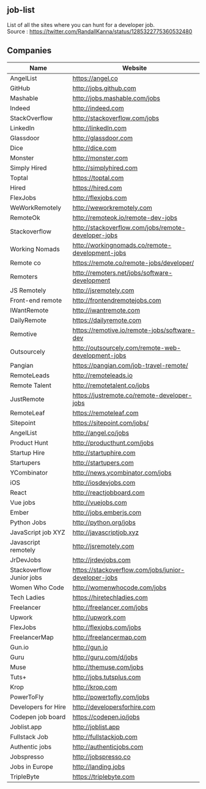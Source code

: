 ## job-list
List of all the sites where you can hunt for a developer job.   
Source : https://twitter.com/RandallKanna/status/1285322775360532480

## Companies
Name | Website 
------------ | ------- 
AngelList | https://angel.co
GitHub | http://jobs.github.com
Mashable | http://jobs.mashable.com/jobs
Indeed | http://indeed.com
StackOverflow | http://stackoverflow.com/jobs
LinkedIn | http://linkedIn.com
Glassdoor | http://glassdoor.com
Dice | http://dice.com
Monster | http://monster.com
Simply Hired | http://simplyhired.com
Toptal | https://toptal.com
Hired | https://hired.com
FlexJobs | http://flexjobs.com
WeWorkRemotely | http://weworkremotely.com
RemoteOk | http://remoteok.io/remote-dev-jobs
Stackoverflow | http://stackoverflow.com/jobs/remote-developer-jobs
Working Nomads | http://workingnomads.co/remote-development-jobs
Remote co | https://remote.co/remote-jobs/developer/
Remoters | http://remoters.net/jobs/software-development
JS Remotely | http://jsremotely.com
Front-end remote | http://frontendremotejobs.com
IWantRemote | http://iwantremote.com
DailyRemote | https://dailyremote.com
Remotive | https://remotive.io/remote-jobs/software-dev
Outsourcely | http://outsourcely.com/remote-web-development-jobs
Pangian | https://pangian.com/job-travel-remote/
RemoteLeads | http://remoteleads.io
Remote Talent | http://remotetalent.co/jobs
JustRemote | https://justremote.co/remote-developer-jobs
RemoteLeaf | https://remoteleaf.com
Sitepoint | https://sitepoint.com/jobs/
AngelList | http://angel.co/jobs
Product Hunt | http://producthunt.com/jobs
Startup Hire | http://startuphire.com
Startupers | http://startupers.com
YCombinator | http://news.ycombinator.com/jobs
iOS | http://iosdevjobs.com
React | http://reactjobboard.com
Vue jobs | http://vuejobs.com
Ember | http://jobs.emberjs.com
Python Jobs | http://python.org/jobs
JavaScript job XYZ | http://javascriptjob.xyz
Javascript remotely | http://jsremotely.com
JrDevJobs | http://jrdevjobs.com
Stackoverflow Junior jobs | https://stackoverflow.com/jobs/junior-developer-jobs
Women Who Code | http://womenwhocode.com/jobs
Tech Ladies | https://hiretechladies.com
Freelancer | http://freelancer.com/jobs
Upwork | http://upwork.com
FlexJobs | http://flexjobs.com/jobs
FreelancerMap | http://freelancermap.com
Gun.io | http://gun.io
Guru | http://guru.com/d/jobs
Muse | http://themuse.com/jobs
Tuts+ | http://jobs.tutsplus.com
Krop | http://krop.com
PowerToFly | http://powertofly.com/jobs
Developers for Hire | http://developersforhire.com
Codepen job board | https://codepen.io/jobs
Joblist.app | http://joblist.app
Fullstack Job | http://fullstackjob.com
Authentic jobs | http://authenticjobs.com
Jobspresso | http://jobspresso.co
Jobs in Europe | http://landing.jobs
TripleByte | https://triplebyte.com
